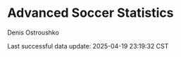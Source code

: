 # Advanced Soccer Statistics
Denis Ostroushko

<!-- gfm -->

Last successful data update: 2025-04-19 23:19:32 CST
